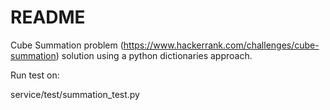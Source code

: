 # README #

Cube Summation problem (https://www.hackerrank.com/challenges/cube-summation) solution using a python dictionaries approach. 


Run test on:

service/test/summation_test.py